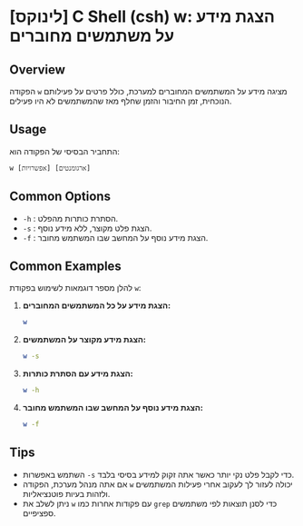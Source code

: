 # [לינוקס] C Shell (csh) w: הצגת מידע על משתמשים מחוברים

## Overview
הפקודה `w` מציגה מידע על המשתמשים המחוברים למערכת, כולל פרטים על פעילותם הנוכחית, זמן החיבור והזמן שחלף מאז שהמשתמשים לא היו פעילים.

## Usage
התחביר הבסיסי של הפקודה הוא:
```
w [אפשרויות] [ארגומנטים]
```

## Common Options
- `-h` : הסתרת כותרות מהפלט.
- `-s` : הצגת פלט מקוצר, ללא מידע נוסף.
- `-f` : הצגת מידע נוסף על המחשב שבו המשתמש מחובר.

## Common Examples
להלן מספר דוגמאות לשימוש בפקודת `w`:

1. **הצגת מידע על כל המשתמשים המחוברים:**
   ```bash
   w
   ```

2. **הצגת מידע מקוצר על המשתמשים:**
   ```bash
   w -s
   ```

3. **הצגת מידע עם הסתרת כותרות:**
   ```bash
   w -h
   ```

4. **הצגת מידע נוסף על המחשב שבו המשתמש מחובר:**
   ```bash
   w -f
   ```

## Tips
- השתמש באפשרות `-s` כדי לקבל פלט נקי יותר כאשר אתה זקוק למידע בסיסי בלבד.
- אם אתה מנהל מערכת, הפקודה `w` יכולה לעזור לך לעקוב אחרי פעילות המשתמשים ולזהות בעיות פוטנציאליות.
- ניתן לשלב את `w` עם פקודות אחרות כמו `grep` כדי לסנן תוצאות לפי משתמשים ספציפיים.